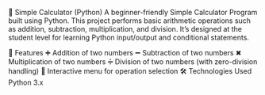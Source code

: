 🧮 Simple Calculator (Python)
A beginner-friendly Simple Calculator Program built using Python.
This project performs basic arithmetic operations such as addition, subtraction, multiplication, and division.
It’s designed at the student level for learning Python input/output and conditional statements.

🚀 Features
➕ Addition of two numbers
➖ Subtraction of two numbers
✖ Multiplication of two numbers
➗ Division of two numbers (with zero-division handling)
🎯 Interactive menu for operation selection
🛠 Technologies Used
Python 3.x
